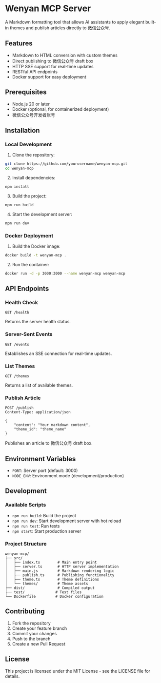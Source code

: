 # Wenyan MCP Server

A Markdown formatting tool that allows AI assistants to apply elegant built-in themes and publish articles directly to 微信公众号.

## Features

- Markdown to HTML conversion with custom themes
- Direct publishing to 微信公众号 draft box
- HTTP SSE support for real-time updates
- RESTful API endpoints
- Docker support for easy deployment

## Prerequisites

- Node.js 20 or later
- Docker (optional, for containerized deployment)
- 微信公众号开发者账号

## Installation

### Local Development

1. Clone the repository:
```bash
git clone https://github.com/yourusername/wenyan-mcp.git
cd wenyan-mcp
```

2. Install dependencies:
```bash
npm install
```

3. Build the project:
```bash
npm run build
```

4. Start the development server:
```bash
npm run dev
```

### Docker Deployment

1. Build the Docker image:
```bash
docker build -t wenyan-mcp .
```

2. Run the container:
```bash
docker run -d -p 3000:3000 --name wenyan-mcp wenyan-mcp
```

## API Endpoints

### Health Check
```
GET /health
```
Returns the server health status.

### Server-Sent Events
```
GET /events
```
Establishes an SSE connection for real-time updates.

### List Themes
```
GET /themes
```
Returns a list of available themes.

### Publish Article
```
POST /publish
Content-Type: application/json

{
    "content": "Your markdown content",
    "theme_id": "theme_name"
}
```
Publishes an article to 微信公众号 draft box.

## Environment Variables

- `PORT`: Server port (default: 3000)
- `NODE_ENV`: Environment mode (development/production)

## Development

### Available Scripts

- `npm run build`: Build the project
- `npm run dev`: Start development server with hot reload
- `npm run test`: Run tests
- `npm start`: Start production server

### Project Structure

```
wenyan-mcp/
├── src/
│   ├── index.ts        # Main entry point
│   ├── server.ts       # HTTP server implementation
│   ├── main.js         # Markdown rendering logic
│   ├── publish.ts      # Publishing functionality
│   ├── theme.ts        # Theme definitions
│   └── themes/         # Theme assets
├── dist/               # Compiled output
├── test/              # Test files
└── Dockerfile         # Docker configuration
```

## Contributing

1. Fork the repository
2. Create your feature branch
3. Commit your changes
4. Push to the branch
5. Create a new Pull Request

## License

This project is licensed under the MIT License - see the LICENSE file for details.
